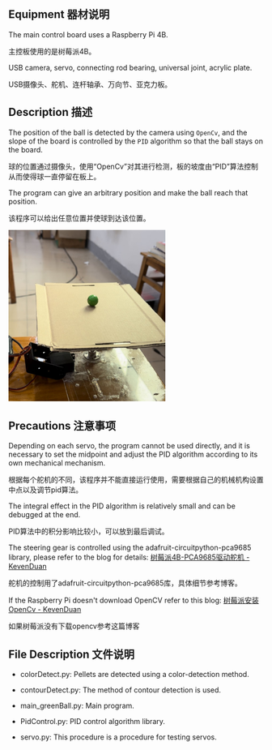 ## Equipment 器材说明

The main control board uses a Raspberry Pi 4B.

主控板使用的是树莓派4B。

USB camera, servo, connecting rod bearing, universal joint, acrylic plate.

USB摄像头、舵机、连杆轴承、万向节、亚克力板。

## Description 描述

The position of the ball is detected by the camera using `OpenCv`, and the slope of the board is controlled by the `PID` algorithm so that the ball stays on the board.

球的位置通过摄像头，使用“OpenCv”对其进行检测，板的坡度由“PID”算法控制从而使得球一直停留在板上。

The program can give an arbitrary position and make the ball reach that position.

该程序可以给出任意位置并使球到达该位置。

<img src=".\show.jpg" style="zoom: 33%;" />



## Precautions 注意事项

Depending on each servo, the program cannot be used directly, and it is necessary to set the midpoint and adjust the PID algorithm according to its own mechanical mechanism.

根据每个舵机的不同，该程序并不能直接运行使用，需要根据自己的机械机构设置中点以及调节pid算法。

The integral effect in the PID algorithm is relatively small and can be debugged at the end.

PID算法中的积分影响比较小，可以放到最后调试。

The steering gear is controlled using the adafruit-circuitpython-pca9685 library, please refer to the blog for details: [树莓派4B-PCA9685驱动舵机 - KevenDuan](https://www.cnblogs.com/kevenduan/p/18289747)

舵机的控制用了adafruit-circuitpython-pca9685库，具体细节参考博客。

If the Raspberry Pi doesn't download OpenCV refer to this blog: [树莓派安装OpenCv - KevenDuan](https://www.cnblogs.com/kevenduan/p/17355146.html)

如果树莓派没有下载opencv参考这篇博客

## File Description 文件说明

- colorDetect.py: Pellets are detected using a color-detection method.

- contourDetect.py: The method of contour detection is used.
- main_greenBall.py: Main program.

- PidControl.py: PID control algorithm library.
- servo.py: This procedure is a procedure for testing servos.